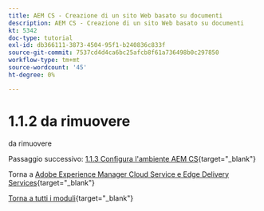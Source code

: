```yaml
---
title: AEM CS - Creazione di un sito Web basato su documenti
description: AEM CS - Creazione di un sito Web basato su documenti
kt: 5342
doc-type: tutorial
exl-id: db366111-3873-4504-95f1-b240836c833f
source-git-commit: 7537cd4d4ca6bc25afcb8f61a736498b0c297850
workflow-type: tm+mt
source-wordcount: '45'
ht-degree: 0%

---
```


# 1.1.2 da rimuovere

da rimuovere

Passaggio successivo: [1.1.3 Configura l&#39;ambiente AEM CS](./ex3.md){target="_blank"}

Torna a [Adobe Experience Manager Cloud Service e Edge Delivery Services](./aemcs.md){target="_blank"}

[Torna a tutti i moduli](./../../../overview.md){target="_blank"}
